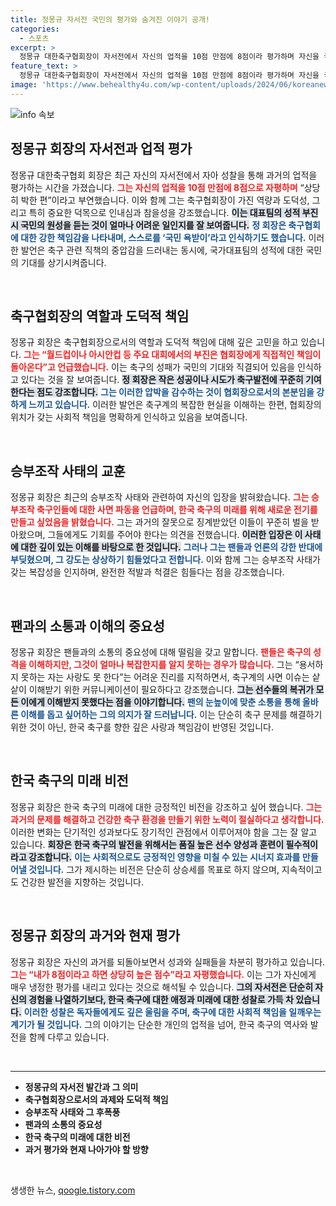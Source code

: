 ```yaml
---
title: 정몽규 자서전 국민의 평가와 숨겨진 이야기 공개!
categories:
  - 스포츠
excerpt: >
  정몽규 대한축구협회장이 자서전에서 자신의 업적을 10점 만점에 8점이라 평가하며 자신을 국민 욕받이라 언급했다. 축구계의 갈등과 사면 파동에 대한 솔직한 의견을 털어놓은 그의 이야기, 지금 확인해보세요!
feature_text: >
  정몽규 대한축구협회장이 자서전에서 자신의 업적을 10점 만점에 8점이라 평가하며 자신을 국민 욕받이라 언급했다. 축구계의 갈등과 사면 파동에 대한 솔직한 의견을 털어놓은 그의 이야기, 지금 확인해보세요!
image: 'https://www.behealthy4u.com/wp-content/uploads/2024/06/koreanews.jpg'
---
```


<p><img src="https://www.behealthy4u.com/wp-content/uploads/2024/06/koreanews.jpg" alt="info 속보" /></p>

<h2 data-ke-size="size26">정몽규 회장의 자서전과 업적 평가</h2>

<p data-ke-size="size16">
정몽규 대한축구협회 회장은 최근 자신의 자서전에서 자아 성찰을 통해 과거의 업적을 평가하는 시간을 가졌습니다. <b><span style="color: #ee2323;">그는 자신의 업적을 10점 만점에 8점으로 자평하며</span></b> “상당히 박한 편”이라고 부연했습니다. 이와 함께 그는 축구협회장이 가진 역량과 도덕성, 그리고 특히 중요한 덕목으로 인내심과 참을성을 강조했습니다. <b><span style="background-color: #21538527;">이는 대표팀의 성적 부진 시 국민의 원성을 듣는 것이 얼마나 어려운 일인지를 잘 보여줍니다.</span></b> <b><span style="color: #1a5490;">정 회장은 축구협회에 대한 강한 책임감을 나타내며, 스스로를 ‘국민 욕받이’라고 인식하기도 했습니다.</span></b> 이러한 발언은 축구 관련 직책의 중압감을 드러내는 동시에, 국가대표팀의 성적에 대한 국민의 기대를 상기시켜줍니다.
</p>

<p data-ke-size="size16">&nbsp;</p>

<h2 data-ke-size="size26">축구협회장의 역할과 도덕적 책임</h2>

<p data-ke-size="size16">
정몽규 회장은 축구협회장으로서의 역할과 도덕적 책임에 대해 깊은 고민을 하고 있습니다. <b><span style="color: #ee2323;">그는 “월드컵이나 아시안컵 등 주요 대회에서의 부진은 협회장에게 직접적인 책임이 돌아온다”고 언급했습니다.</span></b> 이는 축구의 성패가 국민의 기대와 직결되어 있음을 인식하고 있다는 것을 잘 보여줍니다. <b><span style="background-color: #21538527;">정 회장은 작은 성공이나 시도가 축구발전에 꾸준히 기여한다는 점도 강조합니다.</span></b> <b><span style="color: #1a5490;">그는 이러한 압박을 감수하는 것이 협회장으로서의 본분임을 강하게 느끼고 있습니다.</span></b> 이러한 발언은 축구계의 복잡한 현실을 이해하는 한편, 협회장의 위치가 갖는 사회적 책임을 명확하게 인식하고 있음을 보여줍니다.
</p>

<p data-ke-size="size16">&nbsp;</p>

<h2 data-ke-size="size26">승부조작 사태의 교훈</h2>

<p data-ke-size="size16">
정몽규 회장은 최근의 승부조작 사태와 관련하여 자신의 입장을 밝혀왔습니다. <b><span style="color: #ee2323;">그는 승부조작 축구인들에 대한 사면 파동을 언급하며, 한국 축구의 미래를 위해 새로운 전기를 만들고 싶었음을 밝혔습니다.</span></b> 그는 과거의 잘못으로 징계받았던 이들이 꾸준히 벌을 받아왔으며, 그들에게도 기회를 주어야 한다는 의견을 전했습니다. <b><span style="background-color: #21538527;">이러한 입장은 이 사태에 대한 깊이 있는 이해를 바탕으로 한 것입니다.</span></b> <b><span style="color: #1a5490;">그러나 그는 팬들과 언론의 강한 반대에 부딪혔으며, 그 강도는 상상하기 힘들었다고 전합니다.</span></b> 이와 함께 그는 승부조작 사태가 갖는 복잡성을 인지하며, 완전한 적발과 척결은 힘들다는 점을 강조했습니다.
</p>

<p data-ke-size="size16">&nbsp;</p>

<h2 data-ke-size="size26">팬과의 소통과 이해의 중요성</h2>

<p data-ke-size="size16">
정몽규 회장은 팬들과의 소통의 중요성에 대해 떨림을 갖고 말합니다. <b><span style="color: #ee2323;">팬들은 축구의 성격을 이해하지만, 그것이 얼마나 복잡한지를 알지 못하는 경우가 많습니다.</span></b> 그는 “용서하지 못하는 자는 사랑도 못 한다”는 어려운 진리를 지적하면서, 축구계의 사면 이슈는 샅샅이 이해받기 위한 커뮤니케이션이 필요하다고 강조했습니다. <b><span style="background-color: #21538527;">그는 선수들의 복귀가 모든 이에게 이해받지 못했다는 점을 이야기합니다.</span></b> <b><span style="color: #1a5490;">팬의 눈높이에 맞춘 소통을 통해 올바른 이해를 돕고 싶어하는 그의 의지가 잘 드러납니다.</span></b> 이는 단순히 축구 문제를 해결하기 위한 것이 아닌, 한국 축구를 향한 깊은 사랑과 책임감이 반영된 것입니다.
</p>

<p data-ke-size="size16">&nbsp;</p>

<h2 data-ke-size="size26">한국 축구의 미래 비전</h2>

<p data-ke-size="size16">
정몽규 회장은 한국 축구의 미래에 대한 긍정적인 비전을 강조하고 싶어 했습니다. <b><span style="color: #ee2323;">그는 과거의 문제를 해결하고 건강한 축구 환경을 만들기 위한 노력이 절실하다고 생각합니다.</span></b>  이러한 변화는 단기적인 성과보다도 장기적인 관점에서 이루어져야 함을 그는 잘 알고 있습니다. <b><span style="background-color: #21538527;">회장은 한국 축구의 발전을 위해서는 품질 높은 선수 양성과 훈련이 필수적이라고 강조합니다.</span></b> <b><span style="color: #1a5490;">이는 사회적으로도 긍정적인 영향을 미칠 수 있는 시너지 효과를 만들어낼 것입니다.</span></b> 그가 제시하는 비전은 단순히 상승세를 목표로 하지 않으며, 지속적이고도 건강한 발전을 지향하는 것입니다.
</p>

<p data-ke-size="size16">&nbsp;</p>

<h2 data-ke-size="size26">정몽규 회장의 과거와 현재 평가</h2>

<p data-ke-size="size16">
정몽규 회장은 자신의 과거를 되돌아보면서 성과와 실패들을 차분히 평가하고 있습니다. <b><span style="color: #ee2323;">그는 “내가 8점이라고 하면 상당히 높은 점수”라고 자평했습니다.</span></b> 이는 그가 자신에게 매우 냉정한 평가를 내리고 있다는 것으로 해석될 수 있습니다. <b><span style="background-color: #21538527;">그의 자서전은 단순히 자신의 경험을 나열하기보다, 한국 축구에 대한 애정과 미래에 대한 성찰로 가득 차 있습니다.</span></b> <b><span style="color: #1a5490;">이러한 성찰은 독자들에게도 깊은 울림을 주며, 축구에 대한 사회적 책임을 일깨우는 계기가 될 것입니다.</span></b> 그의 이야기는 단순한 개인의 업적을 넘어, 한국 축구의 역사와 발전을 함께 다루고 있습니다.
</p>

<p data-ke-size="size16">&nbsp;</p>

<hr>

<ul>
  <li><b>정몽규의 자서전 발간과 그 의미</b></li>
  <li><b>축구협회장으로서의 과제와 도덕적 책임</b></li>
  <li><b>승부조작 사태와 그 후폭풍</b></li>
  <li><b>팬과의 소통의 중요성</b></li>
  <li><b>한국 축구의 미래에 대한 비전</b></li>
  <li><b>과거 평가와 현재 나아가야 할 방향</b></li>
</ul>

<p data-ke-size="size16">&nbsp;</p>
생생한 뉴스, <a href="https://qoogle.tistory.com" rel="dofollow">qoogle.tistory.com</a>


